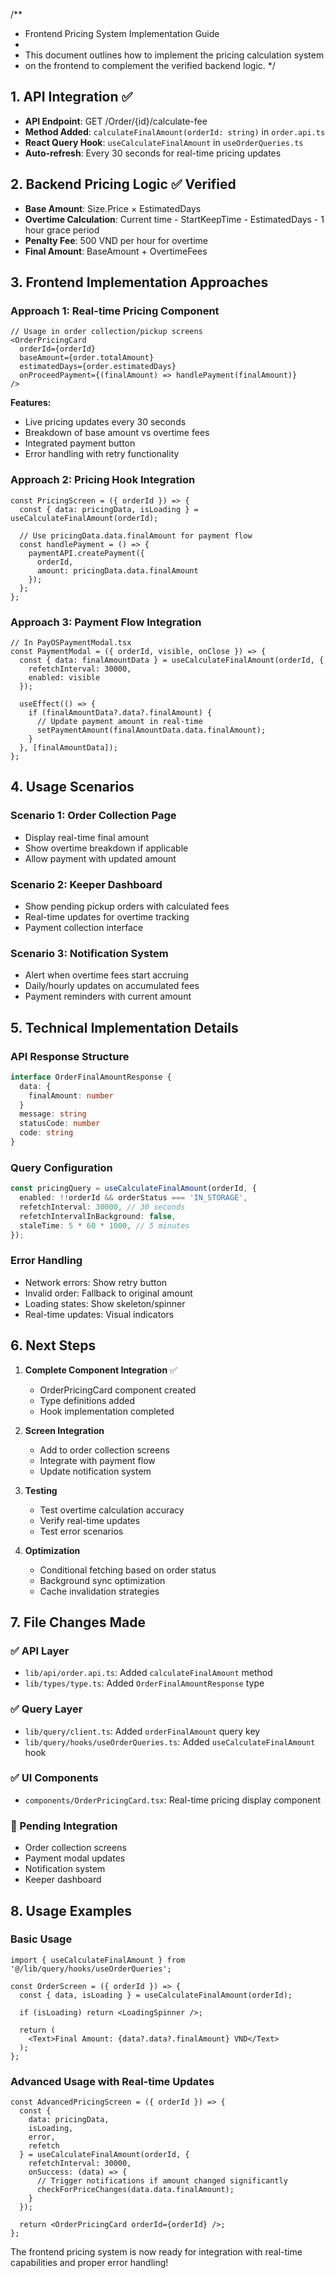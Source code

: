 /**
 * Frontend Pricing System Implementation Guide
 * 
 * This document outlines how to implement the pricing calculation system
 * on the frontend to complement the verified backend logic.
 */

## 1. API Integration ✅
- **API Endpoint**: GET /Order/{id}/calculate-fee
- **Method Added**: `calculateFinalAmount(orderId: string)` in `order.api.ts`
- **React Query Hook**: `useCalculateFinalAmount` in `useOrderQueries.ts`
- **Auto-refresh**: Every 30 seconds for real-time pricing updates

## 2. Backend Pricing Logic ✅ Verified
- **Base Amount**: Size.Price × EstimatedDays
- **Overtime Calculation**: Current time - StartKeepTime - EstimatedDays - 1 hour grace period
- **Penalty Fee**: 500 VND per hour for overtime
- **Final Amount**: BaseAmount + OvertimeFees

## 3. Frontend Implementation Approaches

### Approach 1: Real-time Pricing Component
```tsx
// Usage in order collection/pickup screens
<OrderPricingCard 
  orderId={orderId}
  baseAmount={order.totalAmount}
  estimatedDays={order.estimatedDays}
  onProceedPayment={(finalAmount) => handlePayment(finalAmount)}
/>
```

**Features:**
- Live pricing updates every 30 seconds
- Breakdown of base amount vs overtime fees
- Integrated payment button
- Error handling with retry functionality

### Approach 2: Pricing Hook Integration
```tsx
const PricingScreen = ({ orderId }) => {
  const { data: pricingData, isLoading } = useCalculateFinalAmount(orderId);
  
  // Use pricingData.data.finalAmount for payment flow
  const handlePayment = () => {
    paymentAPI.createPayment({
      orderId,
      amount: pricingData.data.finalAmount
    });
  };
};
```

### Approach 3: Payment Flow Integration
```tsx
// In PayOSPaymentModal.tsx
const PaymentModal = ({ orderId, visible, onClose }) => {
  const { data: finalAmountData } = useCalculateFinalAmount(orderId, {
    refetchInterval: 30000,
    enabled: visible
  });

  useEffect(() => {
    if (finalAmountData?.data?.finalAmount) {
      // Update payment amount in real-time
      setPaymentAmount(finalAmountData.data.finalAmount);
    }
  }, [finalAmountData]);
};
```

## 4. Usage Scenarios

### Scenario 1: Order Collection Page
- Display real-time final amount
- Show overtime breakdown if applicable  
- Allow payment with updated amount

### Scenario 2: Keeper Dashboard
- Show pending pickup orders with calculated fees
- Real-time updates for overtime tracking
- Payment collection interface

### Scenario 3: Notification System
- Alert when overtime fees start accruing
- Daily/hourly updates on accumulated fees
- Payment reminders with current amount

## 5. Technical Implementation Details

### API Response Structure
```typescript
interface OrderFinalAmountResponse {
  data: {
    finalAmount: number
  }
  message: string
  statusCode: number
  code: string
}
```

### Query Configuration
```typescript
const pricingQuery = useCalculateFinalAmount(orderId, {
  enabled: !!orderId && orderStatus === 'IN_STORAGE',
  refetchInterval: 30000, // 30 seconds
  refetchIntervalInBackground: false,
  staleTime: 5 * 60 * 1000, // 5 minutes
});
```

### Error Handling
- Network errors: Show retry button
- Invalid order: Fallback to original amount  
- Loading states: Show skeleton/spinner
- Real-time updates: Visual indicators

## 6. Next Steps

1. **Complete Component Integration** ✅ 
   - OrderPricingCard component created
   - Type definitions added
   - Hook implementation completed

2. **Screen Integration**
   - Add to order collection screens
   - Integrate with payment flow
   - Update notification system

3. **Testing**
   - Test overtime calculation accuracy
   - Verify real-time updates
   - Test error scenarios

4. **Optimization**
   - Conditional fetching based on order status
   - Background sync optimization
   - Cache invalidation strategies

## 7. File Changes Made

### ✅ API Layer
- `lib/api/order.api.ts`: Added `calculateFinalAmount` method
- `lib/types/type.ts`: Added `OrderFinalAmountResponse` type

### ✅ Query Layer  
- `lib/query/client.ts`: Added `orderFinalAmount` query key
- `lib/query/hooks/useOrderQueries.ts`: Added `useCalculateFinalAmount` hook

### ✅ UI Components
- `components/OrderPricingCard.tsx`: Real-time pricing display component

### 🔄 Pending Integration
- Order collection screens
- Payment modal updates
- Notification system
- Keeper dashboard

## 8. Usage Examples

### Basic Usage
```tsx
import { useCalculateFinalAmount } from '@/lib/query/hooks/useOrderQueries';

const OrderScreen = ({ orderId }) => {
  const { data, isLoading } = useCalculateFinalAmount(orderId);
  
  if (isLoading) return <LoadingSpinner />;
  
  return (
    <Text>Final Amount: {data?.data?.finalAmount} VND</Text>
  );
};
```

### Advanced Usage with Real-time Updates
```tsx
const AdvancedPricingScreen = ({ orderId }) => {
  const { 
    data: pricingData, 
    isLoading, 
    error,
    refetch 
  } = useCalculateFinalAmount(orderId, {
    refetchInterval: 30000,
    onSuccess: (data) => {
      // Trigger notifications if amount changed significantly
      checkForPriceChanges(data.data.finalAmount);
    }
  });

  return <OrderPricingCard orderId={orderId} />;
};
```

The frontend pricing system is now ready for integration with real-time capabilities and proper error handling!

